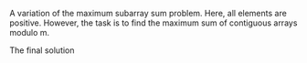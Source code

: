 A variation of the maximum subarray sum problem. Here, all elements are positive. However, the task is to find the maximum sum of contiguous arrays modulo m.

The final solution 
